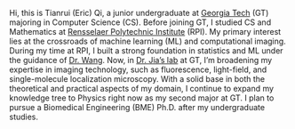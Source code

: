 Hi, this is Tianrui (Eric) Qi, a junior undergraduate at [Georgia Tech](https://www.gatech.edu/) (GT) majoring in Computer Science (CS). 
Before joining GT, I studied CS and Mathematics at [Rensselaer Polytechnic Institute](https://www.rpi.edu/) (RPI). 
My primary interest lies at the crossroads of machine learning (ML) and computational imaging. 
During my time at RPI, I built a strong foundation in statistics and ML under the guidance of [Dr. Wang](https://wang-axis.github.io/). 
Now, in [Dr. Jia’s lab](https://sites.google.com/site/thejialab/) at GT, I’m broadening my expertise in imaging technology, such as fluorescence, light-field, and single-molecule localization microscopy. 
With a solid base in both the theoretical and practical aspects of my domain, I continue to expand my knowledge tree to Physics right now as my second major at GT. 
I plan to pursue a Biomedical Engineering (BME) Ph.D. after my undergraduate studies.
